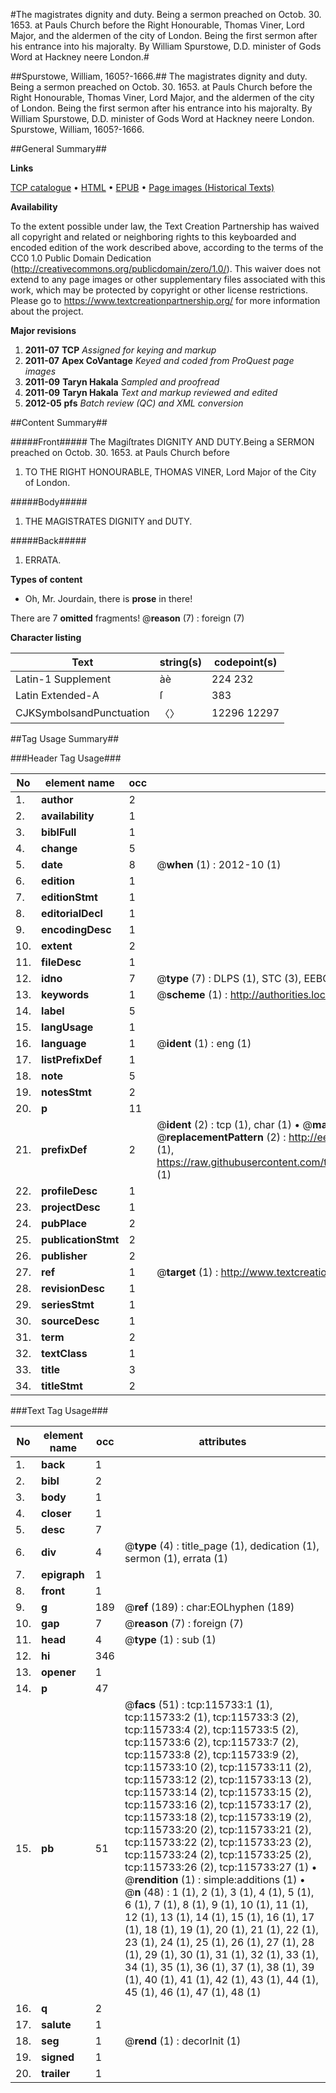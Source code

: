 #The magistrates dignity and duty. Being a sermon preached on Octob. 30. 1653. at Pauls Church before the Right Honourable, Thomas Viner, Lord Major, and the aldermen of the city of London. Being the first sermon after his entrance into his majoralty. By William Spurstowe, D.D. minister of Gods Word at Hackney neere London.#

##Spurstowe, William, 1605?-1666.##
The magistrates dignity and duty. Being a sermon preached on Octob. 30. 1653. at Pauls Church before the Right Honourable, Thomas Viner, Lord Major, and the aldermen of the city of London. Being the first sermon after his entrance into his majoralty. By William Spurstowe, D.D. minister of Gods Word at Hackney neere London.
Spurstowe, William, 1605?-1666.

##General Summary##

**Links**

[TCP catalogue](http://www.ota.ox.ac.uk/tcp/)  • 
[HTML](http://tei.it.ox.ac.uk/tcp/Texts-HTML/free/A93/A93723.html)  • 
[EPUB](http://tei.it.ox.ac.uk/tcp/Texts-EPUB/free/A93/A93723.epub) • 
[Page images (Historical Texts)](https://historicaltexts.jisc.ac.uk/eebo-99863529e)

**Availability**

To the extent possible under law, the Text Creation Partnership has waived all copyright and related or neighboring rights to this keyboarded and encoded edition of the work described above, according to the terms of the CC0 1.0 Public Domain Dedication (http://creativecommons.org/publicdomain/zero/1.0/). This waiver does not extend to any page images or other supplementary files associated with this work, which may be protected by copyright or other license restrictions. Please go to https://www.textcreationpartnership.org/ for more information about the project.

**Major revisions**

1. __2011-07__ __TCP__ *Assigned for keying and markup*
1. __2011-07__ __Apex CoVantage__ *Keyed and coded from ProQuest page images*
1. __2011-09__ __Taryn Hakala__ *Sampled and proofread*
1. __2011-09__ __Taryn Hakala__ *Text and markup reviewed and edited*
1. __2012-05__ __pfs__ *Batch review (QC) and XML conversion*

##Content Summary##

#####Front#####
The Magiſtrates DIGNITY AND DUTY.Being a SERMON preached on Octob. 30. 1653. at Pauls Church before 
1. TO THE RIGHT HONOURABLE, THOMAS VINER, Lord Major of the City of London.

#####Body#####

1. THE MAGISTRATES DIGNITY and DUTY.

#####Back#####

1. ERRATA.

**Types of content**

  * Oh, Mr. Jourdain, there is **prose** in there!

There are 7 **omitted** fragments! 
 @__reason__ (7) : foreign (7)

**Character listing**


|Text|string(s)|codepoint(s)|
|---|---|---|
|Latin-1 Supplement|àè|224 232|
|Latin Extended-A|ſ|383|
|CJKSymbolsandPunctuation|〈〉|12296 12297|

##Tag Usage Summary##

###Header Tag Usage###

|No|element name|occ|attributes|
|---|---|---|---|
|1.|__author__|2||
|2.|__availability__|1||
|3.|__biblFull__|1||
|4.|__change__|5||
|5.|__date__|8| @__when__ (1) : 2012-10 (1)|
|6.|__edition__|1||
|7.|__editionStmt__|1||
|8.|__editorialDecl__|1||
|9.|__encodingDesc__|1||
|10.|__extent__|2||
|11.|__fileDesc__|1||
|12.|__idno__|7| @__type__ (7) : DLPS (1), STC (3), EEBO-CITATION (1), PROQUEST (1), VID (1)|
|13.|__keywords__|1| @__scheme__ (1) : http://authorities.loc.gov/ (1)|
|14.|__label__|5||
|15.|__langUsage__|1||
|16.|__language__|1| @__ident__ (1) : eng (1)|
|17.|__listPrefixDef__|1||
|18.|__note__|5||
|19.|__notesStmt__|2||
|20.|__p__|11||
|21.|__prefixDef__|2| @__ident__ (2) : tcp (1), char (1)  •  @__matchPattern__ (2) : ([0-9\-]+):([0-9IVX]+) (1), (.+) (1)  •  @__replacementPattern__ (2) : http://eebo.chadwyck.com/downloadtiff?vid=$1&page=$2 (1), https://raw.githubusercontent.com/textcreationpartnership/Texts/master/tcpchars.xml#$1 (1)|
|22.|__profileDesc__|1||
|23.|__projectDesc__|1||
|24.|__pubPlace__|2||
|25.|__publicationStmt__|2||
|26.|__publisher__|2||
|27.|__ref__|1| @__target__ (1) : http://www.textcreationpartnership.org/docs/. (1)|
|28.|__revisionDesc__|1||
|29.|__seriesStmt__|1||
|30.|__sourceDesc__|1||
|31.|__term__|2||
|32.|__textClass__|1||
|33.|__title__|3||
|34.|__titleStmt__|2||


###Text Tag Usage###

|No|element name|occ|attributes|
|---|---|---|---|
|1.|__back__|1||
|2.|__bibl__|2||
|3.|__body__|1||
|4.|__closer__|1||
|5.|__desc__|7||
|6.|__div__|4| @__type__ (4) : title_page (1), dedication (1), sermon (1), errata (1)|
|7.|__epigraph__|1||
|8.|__front__|1||
|9.|__g__|189| @__ref__ (189) : char:EOLhyphen (189)|
|10.|__gap__|7| @__reason__ (7) : foreign (7)|
|11.|__head__|4| @__type__ (1) : sub (1)|
|12.|__hi__|346||
|13.|__opener__|1||
|14.|__p__|47||
|15.|__pb__|51| @__facs__ (51) : tcp:115733:1 (1), tcp:115733:2 (1), tcp:115733:3 (2), tcp:115733:4 (2), tcp:115733:5 (2), tcp:115733:6 (2), tcp:115733:7 (2), tcp:115733:8 (2), tcp:115733:9 (2), tcp:115733:10 (2), tcp:115733:11 (2), tcp:115733:12 (2), tcp:115733:13 (2), tcp:115733:14 (2), tcp:115733:15 (2), tcp:115733:16 (2), tcp:115733:17 (2), tcp:115733:18 (2), tcp:115733:19 (2), tcp:115733:20 (2), tcp:115733:21 (2), tcp:115733:22 (2), tcp:115733:23 (2), tcp:115733:24 (2), tcp:115733:25 (2), tcp:115733:26 (2), tcp:115733:27 (1)  •  @__rendition__ (1) : simple:additions (1)  •  @__n__ (48) : 1 (1), 2 (1), 3 (1), 4 (1), 5 (1), 6 (1), 7 (1), 8 (1), 9 (1), 10 (1), 11 (1), 12 (1), 13 (1), 14 (1), 15 (1), 16 (1), 17 (1), 18 (1), 19 (1), 20 (1), 21 (1), 22 (1), 23 (1), 24 (1), 25 (1), 26 (1), 27 (1), 28 (1), 29 (1), 30 (1), 31 (1), 32 (1), 33 (1), 34 (1), 35 (1), 36 (1), 37 (1), 38 (1), 39 (1), 40 (1), 41 (1), 42 (1), 43 (1), 44 (1), 45 (1), 46 (1), 47 (1), 48 (1)|
|16.|__q__|2||
|17.|__salute__|1||
|18.|__seg__|1| @__rend__ (1) : decorInit (1)|
|19.|__signed__|1||
|20.|__trailer__|1||
